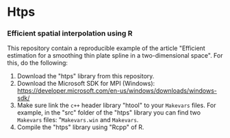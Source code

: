 # Htps 
### Efficient spatial interpolation using R

This repository contain a reproducible example of the article "Efficient estimation for a smoothing thin plate spline in a two-dimensional space". For this, do the following:

1. Download the "htps" library from this repository.
2. Download the Microsoft SDK for MPI (Windows): https://developer.microsoft.com/en-us/windows/downloads/windows-sdk/
3. Make sure link the $\texttt{c++}$ header library "htool" to your $\texttt{Makevars}$ files. For example, in the "src" folder of the "htps" library you can find two $\texttt{Makevars}$ files: "$\texttt{Makevars.win}$ and $\texttt{Makevars}$. 
4. Compile the "htps" library using "Rcpp" of R. 
